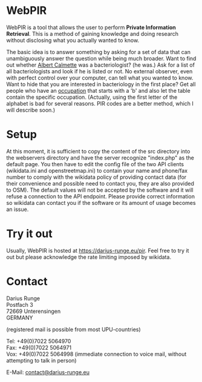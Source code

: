 # WebPIR
WebPIR is a tool that allows the user to perform **Private Information Retrieval**. This is a method of gaining knowledge and doing research without disclosing what you actually wanted to know.

The basic idea is to answer something by asking for a set of data that can unambiguously answer the question while being much broader. Want to find out whether [Albert Calmette](https://www.wikidata.org/wiki/Q437983) was a bacteriologist? (he was.) Ask for a list of all bacteriologists and look if he is listed or not. No external observer, even with perfect control over your computer, can tell what you wanted to know. Want to hide that you are interested in bacteriology in the first place? Get all people who have an [occupation](https://www.wikidata.org/wiki/Property:P106) that starts with a 'b' and also let the table contain the specific occupation. (Actually, using the first letter of the alphabet is bad for several reasons. PIR codes are a better method, which I will describe soon.)

# Setup
At this moment, it is sufficient to copy the content of the src directory into the webservers directory and have the server recognize "index.php" as the default page. You then have to edit the config file of the two API clients (wikidata.ini and openstreetmap.ini) to contain your name and phone/fax number to comply with the wikidata policy of providing contact data (for their convenience and possible need to contact you, they are also provided to OSM). The default values will not be accepted by the software and it will refuse a connection to the API endpoint. Please provide correct information so wikidata can contact you if the software or its amount of usage becomes an issue.

# Try it out
Usually, WebPIR is hosted at https://darius-runge.eu/pir. Feel free to try it out but please acknowledge the rate limiting imposed by wikidata.

# Contact

Darius Runge  
Postfach 3  
72669 Unterensingen  
GERMANY

(registered mail is possible from most UPU-countries)

Tel: +49(0)7022 5064970  
Fax: +49(0)7022 5064971  
Vox: +49(0)7022 5064998  (immediate connection to voice mail, without attempting to talk in person)

E-Mail: contact@darius-runge.eu  

